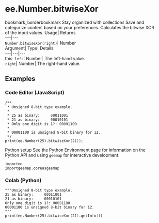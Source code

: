  
#  ee.Number.bitwiseXor
bookmark_borderbookmark Stay organized with collections  Save and categorize content based on your preferences. 
Calculates the bitwise XOR of the input values. 
Usage| Returns  
---|---  
`Number.bitwiseXor(right)`| Number  
Argument| Type| Details  
---|---|---  
this: `left`| Number| The left-hand value.  
`right`| Number| The right-hand value.  
## Examples
### Code Editor (JavaScript)
```
/**
 * Unsigned 8-bit type example.
 *
 * 25 as binary:     00011001
 * 21 as binary:     00010101
 * Only one digit is 1?: 00001100
 *
 * 00001100 is unsigned 8-bit binary for 12.
 */
print(ee.Number(25).bitwiseXor(21));
```
Python setup
See the [ Python Environment](https://developers.google.com/earth-engine/guides/python_install) page for information on the Python API and using `geemap` for interactive development.
```
importee
importgeemap.coreasgeemap
```

### Colab (Python)
```
"""Unsigned 8-bit type example.
25 as binary:     00011001
21 as binary:     00010101
Only one digit is 1?: 00001100
00001100 is unsigned 8-bit binary for 12.
"""
print(ee.Number(25).bitwiseXor(21).getInfo())
```

